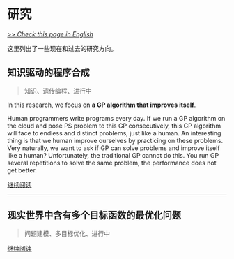 # 研究

[*>> Check this page in English*](/research/)

这里列出了一些现在和过去的研究方向。

## 知识驱动的程序合成

>知识、遗传编程、进行中

In this research, we focus on **a GP algorithm that improves itself**.

Human programmers write programs every day. If we run a GP algorithm on the cloud and pose PS problem to this GP consecutively, this GP algorithm will face to endless and distinct problems, just like a human. An interesting thing is that we human improve ourselves by practicing on these problems. Very naturally, we want to ask if GP can solve problems and improve itself like a human? Unfortunately, the traditional GP cannot do this. You run GP several repetitions to solve the same problem, the performance does not get better.

[继续阅读](/cn/research/kdps/)

---

## 现实世界中含有多个目标函数的最优化问题

>问题建模、多目标优化、进行中

[继续阅读](/cn/research/moop-rw/)
